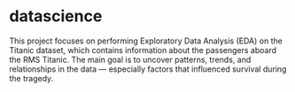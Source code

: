 # datascience
This project focuses on performing Exploratory Data Analysis (EDA) on the Titanic dataset, which contains information about the passengers aboard the RMS Titanic. The main goal is to uncover patterns, trends, and relationships in the data — especially factors that influenced survival during the tragedy.
